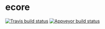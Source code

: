 # ecore

[![Travis build status](https://travis-ci.org/robinlinden/ecore.svg?branch=master)](https://travis-ci.org/robinlinden/ecore)
[![Appveyor build status](https://ci.appveyor.com/api/projects/status/j0gtpicydi8yl59d/branch/master?svg=true)](https://ci.appveyor.com/project/robinlinden/ecore/branch/master)
